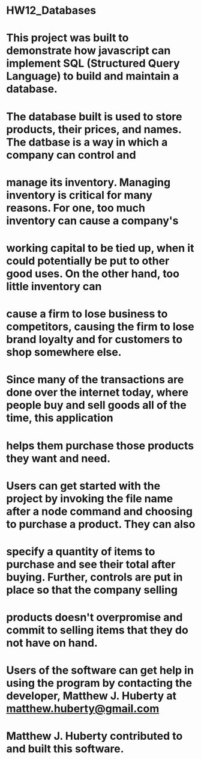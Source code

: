 # HW12_Databases

# This project was built to demonstrate how javascript can implement SQL (Structured Query Language) to build and maintain a database. 
# The database built is used to store products, their prices, and names.  The datbase is a way in which a company can control and
# manage its inventory.  Managing inventory is critical for many reasons.  For one, too much inventory can cause a company's 
# working capital to be tied up, when it could potentially be put to other good uses.  On the other hand, too little inventory can 
# cause a firm to lose business to competitors, causing the firm to lose brand loyalty and for customers to shop somewhere else. 

# Since many of the transactions are done over the internet today, where people buy and sell goods all of the time, this application
# helps them purchase those products they want and need. 

# Users can get started with the project by invoking the file name after a node command and choosing to purchase a product. They can also
# specify a quantity of items to purchase and see their total after buying.  Further, controls are put in place so that the company selling 
# products doesn't overpromise and commit to selling items that they do not have on hand. 

# Users of the software can get help in using the program by contacting the developer, Matthew J. Huberty at matthew.huberty@gmail.com

# Matthew J. Huberty contributed to and built this software. 